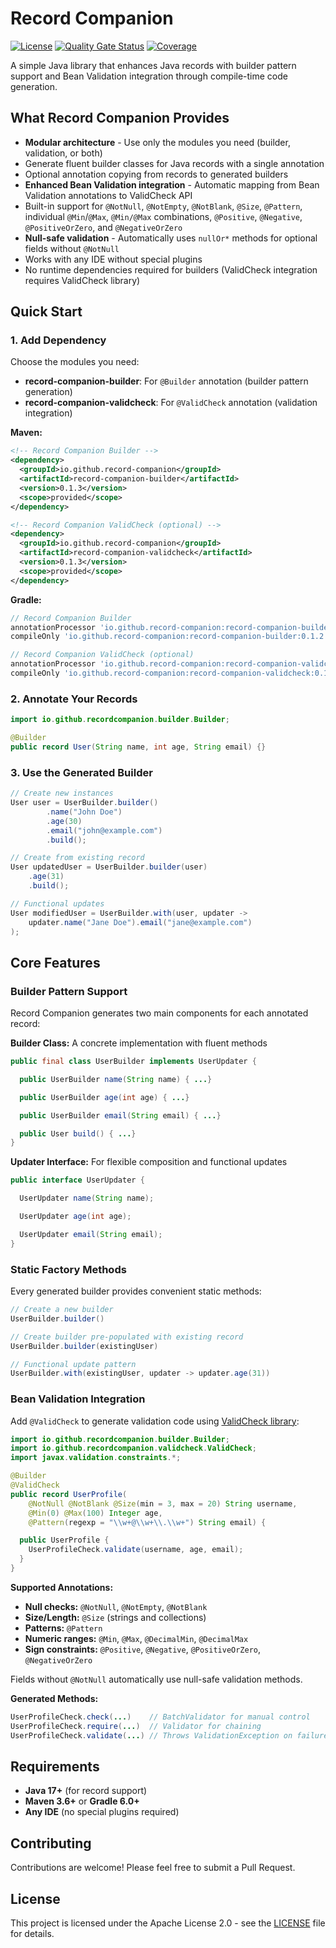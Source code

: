 # Record Companion

[![License](https://img.shields.io/badge/License-Apache%202.0-blue.svg)](LICENSE)
[![Quality Gate Status](https://sonarcloud.io/api/project_badges/measure?project=record-companion_record-companion&metric=alert_status)](https://sonarcloud.io/summary/new_code?id=record-companion_record-companion)
[![Coverage](https://sonarcloud.io/api/project_badges/measure?project=record-companion_record-companion&metric=coverage)](https://sonarcloud.io/summary/new_code?id=record-companion_record-companion)

A simple Java library that enhances Java records with builder pattern support and
Bean Validation integration through compile-time code generation.

## What Record Companion Provides

- **Modular architecture** - Use only the modules you need (builder, validation, or both)
- Generate fluent builder classes for Java records with a single annotation
- Optional annotation copying from records to generated builders
- **Enhanced Bean Validation integration** - Automatic mapping from Bean Validation annotations to ValidCheck API
- Built-in support for `@NotNull`, `@NotEmpty`, `@NotBlank`, `@Size`, `@Pattern`, individual `@Min`/`@Max`, `@Min/@Max` combinations, `@Positive`, `@Negative`, `@PositiveOrZero`, and `@NegativeOrZero`
- **Null-safe validation** - Automatically uses `nullOr*` methods for optional fields without `@NotNull`
- Works with any IDE without special plugins
- No runtime dependencies required for builders (ValidCheck integration requires ValidCheck library)

## Quick Start

### 1. Add Dependency

Choose the modules you need:
- **record-companion-builder**: For `@Builder` annotation (builder pattern generation)  
- **record-companion-validcheck**: For `@ValidCheck` annotation (validation integration)

**Maven:**

```xml
<!-- Record Companion Builder -->
<dependency>
  <groupId>io.github.record-companion</groupId>
  <artifactId>record-companion-builder</artifactId>
  <version>0.1.3</version>
  <scope>provided</scope>
</dependency>

<!-- Record Companion ValidCheck (optional) -->
<dependency>
  <groupId>io.github.record-companion</groupId>
  <artifactId>record-companion-validcheck</artifactId>
  <version>0.1.3</version>
  <scope>provided</scope>
</dependency>
```

**Gradle:**

```gradle
// Record Companion Builder
annotationProcessor 'io.github.record-companion:record-companion-builder:0.1.2'
compileOnly 'io.github.record-companion:record-companion-builder:0.1.2'

// Record Companion ValidCheck (optional)
annotationProcessor 'io.github.record-companion:record-companion-validcheck:0.1.2'
compileOnly 'io.github.record-companion:record-companion-validcheck:0.1.2'
```

### 2. Annotate Your Records

```java
import io.github.recordcompanion.builder.Builder;

@Builder
public record User(String name, int age, String email) {}

```

### 3. Use the Generated Builder

```java
// Create new instances
User user = UserBuilder.builder()
        .name("John Doe")
        .age(30)
        .email("john@example.com")
        .build();

// Create from existing record
User updatedUser = UserBuilder.builder(user)
    .age(31)
    .build();

// Functional updates
User modifiedUser = UserBuilder.with(user, updater ->
    updater.name("Jane Doe").email("jane@example.com")
);
```

## Core Features

### Builder Pattern Support

Record Companion generates two main components for each annotated record:

**Builder Class:** A concrete implementation with fluent methods

```java
public final class UserBuilder implements UserUpdater {

  public UserBuilder name(String name) { ...}

  public UserBuilder age(int age) { ...}

  public UserBuilder email(String email) { ...}

  public User build() { ...}
}
```

**Updater Interface:** For flexible composition and functional updates

```java
public interface UserUpdater {

  UserUpdater name(String name);

  UserUpdater age(int age);

  UserUpdater email(String email);
}
```

### Static Factory Methods

Every generated builder provides convenient static methods:

```java
// Create a new builder
UserBuilder.builder()

// Create builder pre-populated with existing record
UserBuilder.builder(existingUser)

// Functional update pattern
UserBuilder.with(existingUser, updater -> updater.age(31))
```

### Bean Validation Integration

Add `@ValidCheck` to generate validation code using [ValidCheck library](https://github.com/validcheck/validcheck):

```java
import io.github.recordcompanion.builder.Builder;
import io.github.recordcompanion.validcheck.ValidCheck;
import javax.validation.constraints.*;

@Builder
@ValidCheck
public record UserProfile(
    @NotNull @NotBlank @Size(min = 3, max = 20) String username,
    @Min(0) @Max(100) Integer age,
    @Pattern(regexp = "\\w+@\\w+\\.\\w+") String email) {

  public UserProfile {
    UserProfileCheck.validate(username, age, email);
  }
}
```

**Supported Annotations:**
- **Null checks:** `@NotNull`, `@NotEmpty`, `@NotBlank`
- **Size/Length:** `@Size` (strings and collections)  
- **Patterns:** `@Pattern`
- **Numeric ranges:** `@Min`, `@Max`, `@DecimalMin`, `@DecimalMax`
- **Sign constraints:** `@Positive`, `@Negative`, `@PositiveOrZero`, `@NegativeOrZero`

Fields without `@NotNull` automatically use null-safe validation methods.

**Generated Methods:**

```java
UserProfileCheck.check(...)    // BatchValidator for manual control
UserProfileCheck.require(...)  // Validator for chaining
UserProfileCheck.validate(...) // Throws ValidationException on failure
```

## Requirements

- **Java 17+** (for record support)
- **Maven 3.6+** or **Gradle 6.0+**
- **Any IDE** (no special plugins required)

## Contributing

Contributions are welcome! Please feel free to submit a Pull Request.

## License

This project is licensed under the Apache License 2.0 - see the [LICENSE](LICENSE) file for details.

